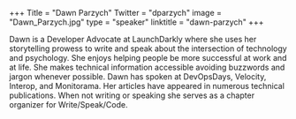 +++
Title = "Dawn Parzych"
Twitter = "dparzych"
image = "Dawn_Parzych.jpg"
type = "speaker"
linktitle = "dawn-parzych"
+++

Dawn is a Developer Advocate at LaunchDarkly where she uses her storytelling prowess to write and speak about the intersection of technology and psychology. She enjoys helping people be more successful at work and at life. She makes technical information accessible avoiding buzzwords and jargon whenever possible. Dawn has spoken at DevOpsDays, Velocity, Interop, and Monitorama. Her articles have appeared in numerous technical publications. When not writing or speaking she serves as a chapter organizer for Write/Speak/Code.

